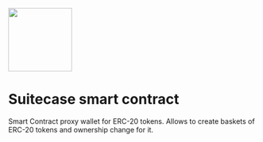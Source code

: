 [<img src="https://s3.amazonaws.com/chronologic.network/ChronoLogic_logo.svg" width="128px">](https://github.com/chronologic)

# Suitecase smart contract

Smart Contract proxy wallet for ERC-20 tokens. Allows to create baskets of ERC-20 tokens and ownership change for it.

